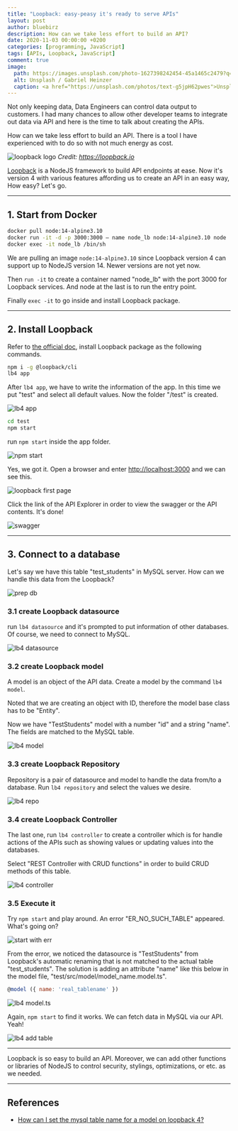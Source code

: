 ```yaml
---
title: "Loopback: easy-peasy it's ready to serve APIs"
layout: post
author: bluebirz
description: How can we take less effort to build an API?
date: 2020-11-03 00:00:00 +0200
categories: [programming, JavaScript]
tags: [APIs, Loopback, JavaScript]
comment: true
image:
  path: https://images.unsplash.com/photo-1627398242454-45a1465c2479?q=80&w=1974&auto=format&fit=crop&ixlib=rb-4.0.3&ixid=M3wxMjA3fDB8MHxwaG90by1wYWdlfHx8fGVufDB8fHx8fA%3D%3D
  alt: Unsplash / Gabriel Heinzer
  caption: <a href="https://unsplash.com/photos/text-g5jpH62pwes">Unsplash / Gabriel Heinzer</a>
---
```


Not only keeping data, Data Engineers can control data output to customers. I had many chances to allow other developer teams to integrate out data via API and here is the time to talk about creating the APIs.

How can we take less effort to build an API. There is a tool I have experienced with to do so with not much energy as cost.

![loopback logo](https://bluebirzdotnet.s3.ap-southeast-1.amazonaws.com/loopback/loopback_logo01.png)
*Credit: <https://loopback.io>*

[Loopback](https://loopback.io/) is a NodeJS framework to build API endpoints at ease. Now it's version 4 with various features affording us to create an API in an easy way, How easy? Let's go.

---

## 1. Start from Docker

```sh
docker pull node:14-alpine3.10
docker run -it -d -p 3000:3000 – name node_lb node:14-alpine3.10 node
docker exec -it node_lb /bin/sh
```

We are pulling an image `node:14-alpine3.10` since Loopback version 4 can support up to NodeJS version 14. Newer versions are not yet now.

Then `run -it` to create a container named "node_lb" with the port 3000 for Loopback services. And node at the last is to run the entry point.

Finally `exec -it` to go inside and install Loopback package.

---

## 2. Install Loopback

Refer to [the official doc](https://loopback.io/doc/en/lb4/Getting-started.html), install Loopback package as the following commands.

```sh
npm i -g @loopback/cli
lb4 app
```

After `lb4 app`, we have to write the information of the app. In this time we put "test" and select all default values. Now the folder "/test" is created.

![lb4 app](https://bluebirzdotnet.s3.ap-southeast-1.amazonaws.com/loopback/01_lb4app.png)

```sh
cd test
npm start
```

run `npm start` inside the app folder.

![npm start](https://bluebirzdotnet.s3.ap-southeast-1.amazonaws.com/loopback/02_start.png)

Yes, we got it. Open a browser and enter <http://localhost:3000> and we can see this.

![loopback first page](https://bluebirzdotnet.s3.ap-southeast-1.amazonaws.com/loopback/03_localhost.png)

Click the link of the API Explorer in order to view the swagger or the API contents. It's done!

![swagger](https://bluebirzdotnet.s3.ap-southeast-1.amazonaws.com/loopback/04_swagger.png)

---

## 3. Connect to a database

Let's say we have this table "test_students" in MySQL server. How can we handle this data from the Loopback?

![prep db](https://bluebirzdotnet.s3.ap-southeast-1.amazonaws.com/loopback/05_mysql.png)

### 3.1 create Loopback datasource

run `lb4 datasource` and it's prompted to put information of other databases. Of course, we need to connect to MySQL.

![lb4 datasource](https://bluebirzdotnet.s3.ap-southeast-1.amazonaws.com/loopback/06_datasource-1.png)

### 3.2 create Loopback model

A model is an object of the API data. Create a model by the command `lb4 model`.

Noted that we are creating an object with ID, therefore the model base class has to be "Entity".

Now we have "TestStudents" model with a number "id" and a string "name". The fields are matched to the MySQL table.

![lb4 model](https://bluebirzdotnet.s3.ap-southeast-1.amazonaws.com/loopback/07_model.png)

### 3.3 create Loopback Repository

Repository is a pair of datasource and model to handle the data from/to a database. Run `lb4 repository` and select the values we desire.

![lb4 repo](https://bluebirzdotnet.s3.ap-southeast-1.amazonaws.com/loopback/08_repo.png)

### 3.4 create Loopback Controller

The last one, run `lb4 controller` to create a controller which is for handle actions of the APIs such as showing values or updating values into the databases.

Select "REST Controller with CRUD functions" in order to build CRUD methods of this table.

![lb4 controller](https://bluebirzdotnet.s3.ap-southeast-1.amazonaws.com/loopback/09_controller.png)

### 3.5 Execute it

Try `npm start` and play around. An error "ER_NO_SUCH_TABLE" appeared. What's going on?

![start with err](https://bluebirzdotnet.s3.ap-southeast-1.amazonaws.com/loopback/10_error_table.png)

From the error, we noticed the datasource is "TestStudents" from Loopback's automatic renaming that is not matched to the actual table "test_students". The solution is adding an attribute "name" like this below in the model file, "test/src/model/model_name.model.ts".

```js
@model ({ name: 'real_tablename' })
```

![lb4 model.ts](https://bluebirzdotnet.s3.ap-southeast-1.amazonaws.com/loopback/11_name_table.png)

Again, `npm start` to find it works. We can fetch data in MySQL via our API. Yeah!

![lb4 add table](https://bluebirzdotnet.s3.ap-southeast-1.amazonaws.com/loopback/12_test_student_api.png)

---

Loopback is so easy to build an API. Moreover, we can add other functions or libraries of NodeJS to control security, stylings, optimizations, or etc. as we needed.

---

## References

- [How can I set the mysql table name for a model on loopback 4?](https://stackoverflow.com/questions/52823165/how-can-i-set-the-mysql-table-name-for-a-model-on-loopback-4)
